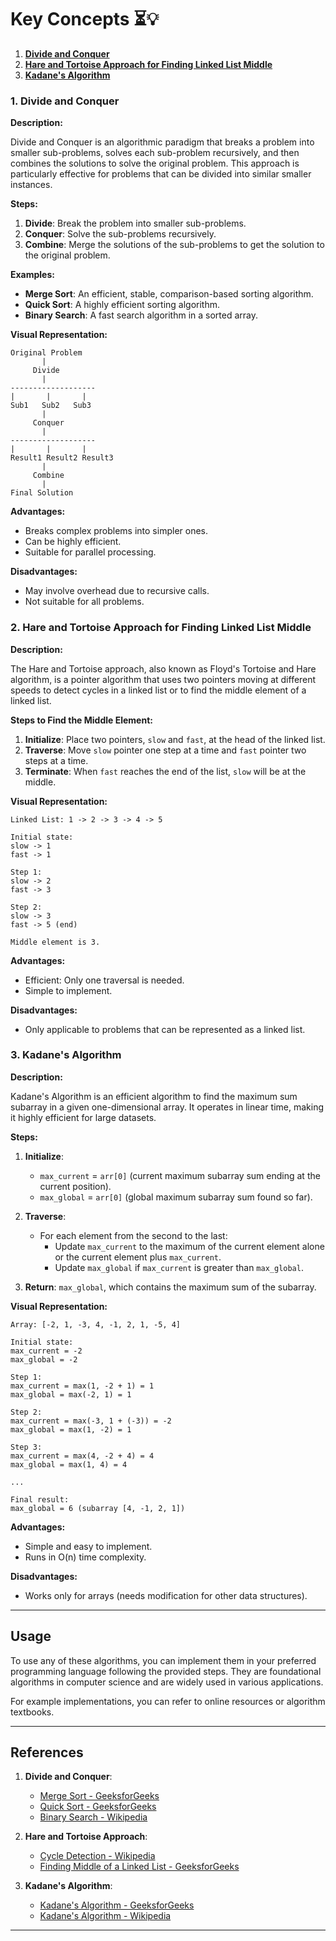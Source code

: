 # Key Concepts ⏳️💡

1. [**Divide and Conquer**](#1.divide-and-conquer)
2. [**Hare and Tortoise Approach for Finding Linked List Middle**](#2.HareandTortoiseApproachforFindingLinkedListMiddle)
3. [**Kadane's Algorithm**](#3.Kadane's-Algorithm)

### 1. Divide and Conquer

**Description:**

Divide and Conquer is an algorithmic paradigm that breaks a problem into smaller sub-problems, solves each sub-problem recursively, and then combines the solutions to solve the original problem. This approach is particularly effective for problems that can be divided into similar smaller instances.

**Steps:**

1. **Divide**: Break the problem into smaller sub-problems.
2. **Conquer**: Solve the sub-problems recursively.
3. **Combine**: Merge the solutions of the sub-problems to get the solution to the original problem.

**Examples:**
- **Merge Sort**: An efficient, stable, comparison-based sorting algorithm.
- **Quick Sort**: A highly efficient sorting algorithm.
- **Binary Search**: A fast search algorithm in a sorted array.

**Visual Representation:**

```
Original Problem
       |
     Divide
       |
-------------------
|       |       |
Sub1   Sub2   Sub3
       |
     Conquer
       |
-------------------
|       |       |
Result1 Result2 Result3
       |
     Combine
       |
Final Solution
```

**Advantages:**
- Breaks complex problems into simpler ones.
- Can be highly efficient.
- Suitable for parallel processing.

**Disadvantages:**
- May involve overhead due to recursive calls.
- Not suitable for all problems.

### 2. Hare and Tortoise Approach for Finding Linked List Middle

**Description:**

The Hare and Tortoise approach, also known as Floyd's Tortoise and Hare algorithm, is a pointer algorithm that uses two pointers moving at different speeds to detect cycles in a linked list or to find the middle element of a linked list.

**Steps to Find the Middle Element:**

1. **Initialize**: Place two pointers, `slow` and `fast`, at the head of the linked list.
2. **Traverse**: Move `slow` pointer one step at a time and `fast` pointer two steps at a time.
3. **Terminate**: When `fast` reaches the end of the list, `slow` will be at the middle.

**Visual Representation:**

```
Linked List: 1 -> 2 -> 3 -> 4 -> 5

Initial state:
slow -> 1
fast -> 1

Step 1:
slow -> 2
fast -> 3

Step 2:
slow -> 3
fast -> 5 (end)

Middle element is 3.
```

**Advantages:**
- Efficient: Only one traversal is needed.
- Simple to implement.

**Disadvantages:**
- Only applicable to problems that can be represented as a linked list.

### 3. Kadane's Algorithm

**Description:**

Kadane's Algorithm is an efficient algorithm to find the maximum sum subarray in a given one-dimensional array. It operates in linear time, making it highly efficient for large datasets.

**Steps:**

1. **Initialize**:
   - `max_current` = `arr[0]` (current maximum subarray sum ending at the current position).
   - `max_global` = `arr[0]` (global maximum subarray sum found so far).

2. **Traverse**:
   - For each element from the second to the last:
     - Update `max_current` to the maximum of the current element alone or the current element plus `max_current`.
     - Update `max_global` if `max_current` is greater than `max_global`.

3. **Return**: `max_global`, which contains the maximum sum of the subarray.

**Visual Representation:**

```
Array: [-2, 1, -3, 4, -1, 2, 1, -5, 4]

Initial state:
max_current = -2
max_global = -2

Step 1:
max_current = max(1, -2 + 1) = 1
max_global = max(-2, 1) = 1

Step 2:
max_current = max(-3, 1 + (-3)) = -2
max_global = max(1, -2) = 1

Step 3:
max_current = max(4, -2 + 4) = 4
max_global = max(1, 4) = 4

...

Final result:
max_global = 6 (subarray [4, -1, 2, 1])
```

**Advantages:**
- Simple and easy to implement.
- Runs in O(n) time complexity.

**Disadvantages:**
- Works only for arrays (needs modification for other data structures).

---

## Usage

To use any of these algorithms, you can implement them in your preferred programming language following the provided steps. They are foundational algorithms in computer science and are widely used in various applications.

For example implementations, you can refer to online resources or algorithm textbooks.

---

## References

1. **Divide and Conquer**:
   - [Merge Sort - GeeksforGeeks](https://www.geeksforgeeks.org/merge-sort/)
   - [Quick Sort - GeeksforGeeks](https://www.geeksforgeeks.org/quick-sort/)
   - [Binary Search - Wikipedia](https://en.wikipedia.org/wiki/Binary_search_algorithm)

2. **Hare and Tortoise Approach**:
   - [Cycle Detection - Wikipedia](https://en.wikipedia.org/wiki/Cycle_detection)
   - [Finding Middle of a Linked List - GeeksforGeeks](https://www.geeksforgeeks.org/write-a-c-function-to-print-the-middle-of-the-linked-list/)

3. **Kadane's Algorithm**:
   - [Kadane's Algorithm - GeeksforGeeks](https://www.geeksforgeeks.org/largest-sum-contiguous-subarray/)
   - [Kadane's Algorithm - Wikipedia](https://en.wikipedia.org/wiki/Maximum_subarray_problem)

---
